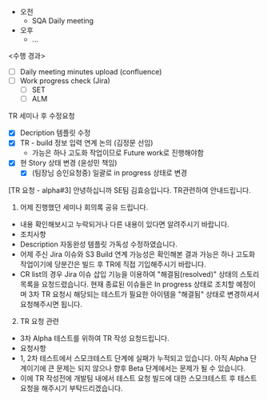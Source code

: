 - 오전
	- SQA Daily meeting
- 오후
	- ...

<수행 경과>
- [ ] Daily meeting minutes upload (confluence)
- [ ] Work progress check (Jira)
	- [ ] SET
	- [ ] ALM

TR 세미나 후 수정요청
- [x] Decription 템플릿 수정
- [x] TR - build 정보 입력 연계 논의 (김정문 선임)
	- 가능은 하나 고도화 작업이므로 Future work로 진행해야함
- [x] 현 Story 상태 변경 (윤성민 책임)
	- [x] (팀장님 승인요청중) 일괄로 in progress 상태로 변경

[TR 요청 - alpha#3]
안녕하십니까 SE팀 김효승입니다.
TR관련하여 안내드립니다.

1. 어제 진행했던 세미나 회의록 공유 드립니다.
- 내용 확인해보시고 누락되거나 다른 내용이 있다면 알려주시기 바랍니다.
- 조치사항
- Description 자동완성 템플릿 가독성 수정하였습니다.
- 어제 주신 Jira 이슈와 S3 Build 연계 가능성은 확인해본 결과 가능은 하나 고도화 작업이기에 당분간은 빌드 후 TR에 직접 기입해주시기 바랍니다.
- CR list의 경우 Jira 이슈 삽입 기능을 이용하여 "해결됨(resolved)" 상태의 스토리 목록을 요청드렸습니다. 현재 종료된 이슈들은 In progress 상태로 조치할 예정이며 3차 TR 요청시 해당되는 테스트가 필요한 아이템을 "해결됨" 상태로 변경하셔서 요청해주시면 됩니다.

2. TR 요청 관련
- 3차 Alpha 테스트를 위하여 TR 작성 요청드립니다.
- 요청사항
- 1, 2차 테스트에서 스모크테스트 단계에 실패가 누적되고 있습니다. 아직 Alpha 단계이기에 큰 문제는 되지 않으나 향후 Beta 단계에서는 문제가 될 수 있습니다.
- 이에 TR 작성전에 개발팀 내에서 테스트 요청 빌드에 대한 스모크테스트 후 테스트 요청을 해주시기 부탁드리겠습니다.